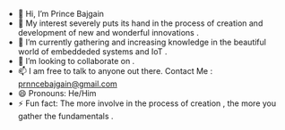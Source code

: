 - 👋 Hi, I’m Prince Bajgain
- 👀 My interest severely puts its hand in the process of creation and development of new and wonderful innovations .
- 🌱 I’m currently gathering and increasing knowledge in the beautiful world of embeddeded systems and IoT .
- 💞️ I’m looking to collaborate on .
- 📫 I am free to talk to anyone out there. Contact Me : prnncebajgain@gmail.com
- 😄 Pronouns: He/Him
- ⚡ Fun fact: The more involve in the process of creation , the more you gather the fundamentals .

<!---
mainprins/mainprins is a ✨ special ✨ repository because its `README.md` (this file) appears on your GitHub profile.
You can click the Preview link to take a look at your changes.
--->
